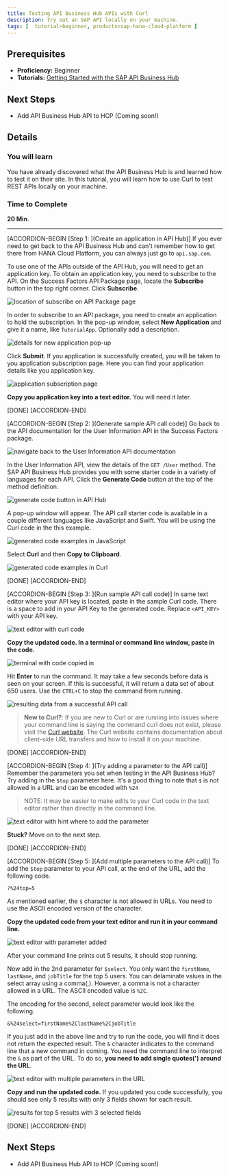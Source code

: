 ```yaml
---
title: Testing API Business Hub APIs with Curl
description: Try out an SAP API locally on your machine.
tags: [  tutorial>beginner, products>sap-hana-cloud-platform ]
---
```

## Prerequisites  
 - **Proficiency:** Beginner
 - **Tutorials:** [Getting Started with the SAP API Business Hub](http://www.sap.com/developer/tutorials/hcp-abh-getting-started.html)

## Next Steps
 - Add API Business Hub API to HCP (Coming soon!)

## Details
### You will learn  
You have already discovered what the API Business Hub is and learned how to test it on their site. In this tutorial, you will learn how to use Curl to test REST APIs locally on your machine.


### Time to Complete
**20 Min**.

---

[ACCORDION-BEGIN [Step 1: ](Create an application in API Hub)]
If you ever need to get back to the API Business Hub and can't remember how to get there from HANA Cloud Platform, you can always just go to `api.sap.com`.

To use one of the APIs outside of the API Hub, you will need to get an application key. To obtain an application key, you need to subscribe to the API. On the Success Factors API Package page, locate the **Subscribe** button in the top right corner. Click **Subscribe**.

![location of subscribe on API Package page](4.png)

In order to subscribe to an API package, you need to create an application to hold the subscription. In the pop-up window, select **New Application** and give it a name, like `TutorialApp`. Optionally add a description.

![details for new application pop-up](5.png)

Click **Submit**. If you application is successfully created, you will be taken to you application subscription page. Here you can find your application details like you application key.

![application subscription page](6.png)

**Copy you application key into a text editor.** You will need it later.

[DONE]
[ACCORDION-END]

[ACCORDION-BEGIN [Step 2: ](Generate sample API call code)]
Go back to the API documentation for the User Information API in the Success Factors package.

![navigate back to the User Information API documentation](7.png)

In the User Information API, view the details of the `GET /User` method. The SAP API Business Hub provides you with some starter code in a variety of languages for each API. Click the **Generate Code** button at the top of the method definition.

![generate code button in API Hub](1.png)

A pop-up window will appear. The API call starter code is available in a couple different languages like JavaScript and Swift. You will be using the Curl code in the this example.

![generated code examples in JavaScript](2.png)

Select **Curl** and then **Copy to Clipboard**.

![generated code examples in Curl](3.png)

[DONE]
[ACCORDION-END]


[ACCORDION-BEGIN [Step 3: ](Run sample API call code)]
In same text editor where your API key is located, paste in the sample Curl code. There is a space to add in your API Key to the generated code. Replace `<API_KEY>` with your API key.

![text editor with curl code](8.png)

**Copy the updated code. In a terminal or command line window, paste in the code.**

![terminal with code copied in](9.png)

Hit **Enter** to run the command. It may take a few seconds before data is seen on your screen. If this is successful, it will return a data set of about 650 users. Use the `CTRL+C` to stop the command from running.

![resulting data from a successful API call](10.png)

> **New to Curl?**: If you are new to Curl or are running into issues where your command line is saying the command curl does not exist, please visit the [Curl website](https://curl.haxx.se/). The Curl website contains documentation about client-side URL transfers and how to install it on your machine.   

[DONE]
[ACCORDION-END]

[ACCORDION-BEGIN [Step 4: ](Try adding a parameter to the API call)]
Remember the parameters you set when testing in the API Business Hub? Try adding in the `$top` parameter here. It's a good thing to note that `$` is not allowed in a URL and can be encoded with `%24`

> NOTE: It may be easier to make edits to your Curl code in the text editor rather than directly in the command line.

![text editor with hint where to add the parameter](11.png)

**Stuck?** Move on to the next step.

[DONE]
[ACCORDION-END]

[ACCORDION-BEGIN [Step 5: ](Add multiple parameters to the API call)]
To add the `$top` parameter to your API call, at the end of the URL, add the following code.

```url
?%24top=5
```

As mentioned earlier, the `$` character is not allowed in URLs. You need to use the ASCII encoded version of the character.

**Copy the updated code from your text editor and run it in your command line.**

![text editor with parameter added](12.png)

After your command line prints out 5 results, it should stop running.

Now add in the 2nd parameter for `$select`. You only want the `firstName`, `lastName`, and `jobTitle` for the top 5 users. You can delaminate values in the select array using a comma(,). However, a comma is not a character allowed in a URL. The ASCII encoded value is `%2C`.

The encoding for the second, select parameter would look like the following.

```url
&%24select=firstName%2ClastName%2CjobTitle
```

If you just add in the above line and try to run the code, you will find it does not return the expected result. The `&` character indicates to the command line that a new command in coming. You need the command line to interpret the `&` as part of the URL. To do so, **you need to add single quotes(') around the URL**.

![text editor with multiple parameters in the URL](13.png)

**Copy and run the updated code.** If you updated you code successfully, you should see only 5 results with only 3 fields shown for each result.

![results for top 5 results with 3 selected fields](14.png)

[DONE]
[ACCORDION-END]


## Next Steps
 - Add API Business Hub API to HCP (Coming soon!)
